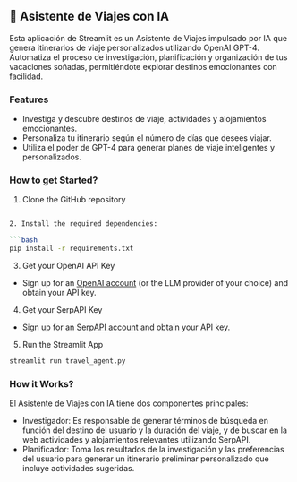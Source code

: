 ## 🛫 Asistente de Viajes con IA
Esta aplicación de Streamlit es un Asistente de Viajes impulsado por IA que genera itinerarios de viaje personalizados utilizando OpenAI GPT-4. Automatiza el proceso de investigación, planificación y organización de tus vacaciones soñadas, permitiéndote explorar destinos emocionantes con facilidad.

### Features
- Investiga y descubre destinos de viaje, actividades y alojamientos emocionantes.
- Personaliza tu itinerario según el número de días que desees viajar.
- Utiliza el poder de GPT-4 para generar planes de viaje inteligentes y personalizados.

### How to get Started?

1. Clone the GitHub repository

```bash

2. Install the required dependencies:

```bash
pip install -r requirements.txt
```
3. Get your OpenAI API Key

- Sign up for an [OpenAI account](https://platform.openai.com/) (or the LLM provider of your choice) and obtain your API key.

4. Get your SerpAPI Key

- Sign up for an [SerpAPI account](https://serpapi.com/) and obtain your API key.

5. Run the Streamlit App
```bash
streamlit run travel_agent.py
```

### How it Works?
El Asistente de Viajes con IA tiene dos componentes principales:
- Investigador: Es responsable de generar términos de búsqueda en función del destino del usuario y la duración del viaje, y de buscar en la web actividades y alojamientos relevantes utilizando SerpAPI.
- Planificador: Toma los resultados de la investigación y las preferencias del usuario para generar un itinerario preliminar personalizado que incluye actividades sugeridas.